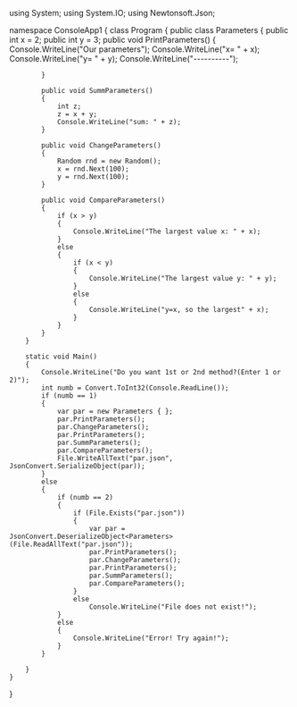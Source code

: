 using System;
using System.IO;
using Newtonsoft.Json;

namespace ConsoleApp1
{
    class Program
    {
        public class Parameters
        {
            public int x = 2;
            public int y = 3;
            public void PrintParameters()
            {
                Console.WriteLine("Our parameters");
                Console.WriteLine("x= " + x);
                Console.WriteLine("y= " + y);
                Console.WriteLine("----------");

            }

            public void SummParameters()
            {
                int z;
                z = x + y;
                Console.WriteLine("sum: " + z);
            }

            public void ChangeParameters()
            {
                Random rnd = new Random();
                x = rnd.Next(100);
                y = rnd.Next(100);
            }

            public void CompareParameters()
            {
                if (x > y)
                {
                    Console.WriteLine("The largest value x: " + x);
                }
                else
                {
                    if (x < y)
                    {
                        Console.WriteLine("The largest value y: " + y);
                    }
                    else
                    {
                        Console.WriteLine("y=x, so the largest" + x);
                    }
                }
            }
        }

        static void Main()
        {
            Console.WriteLine("Do you want 1st or 2nd method?(Enter 1 or 2)");
            int numb = Convert.ToInt32(Console.ReadLine());
            if (numb == 1)
            {
                var par = new Parameters { };
                par.PrintParameters();
                par.ChangeParameters();
                par.PrintParameters();
                par.SummParameters();
                par.CompareParameters();
                File.WriteAllText("par.json", JsonConvert.SerializeObject(par));
            }
            else
            {
                if (numb == 2)
                {
                    if (File.Exists("par.json"))
                    {
                        var par = JsonConvert.DeserializeObject<Parameters>(File.ReadAllText("par.json"));
                        par.PrintParameters();
                        par.ChangeParameters();
                        par.PrintParameters();
                        par.SummParameters();
                        par.CompareParameters();
                    }
                    else
                        Console.WriteLine("File does not exist!");
                }
                else
                {
                    Console.WriteLine("Error! Try again!");
                }
            }

        }
    }
}
